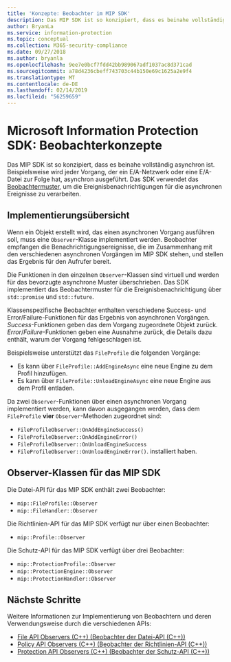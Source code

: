 ```yaml
---
title: 'Konzepte: Beobachter im MIP SDK'
description: Das MIP SDK ist so konzipiert, dass es beinahe vollständig asynchron ist. In diesem Artikel erfahren Sie, wie Beobachter implementiert und mit dem Ziel der Asynchronität verwendet werden.
author: BryanLa
ms.service: information-protection
ms.topic: conceptual
ms.collection: M365-security-compliance
ms.date: 09/27/2018
ms.author: bryanla
ms.openlocfilehash: 9ee7e0bcf7fdd42bb989067adf1037ac8d371cad
ms.sourcegitcommit: a78d4236cbeff743703c44b150e69c1625a2e9f4
ms.translationtype: MT
ms.contentlocale: de-DE
ms.lasthandoff: 02/14/2019
ms.locfileid: "56259659"
---
```

# <a name="microsoft-information-protection-sdk---observer-concepts"></a>Microsoft Information Protection SDK: Beobachterkonzepte

Das MIP SDK ist so konzipiert, dass es beinahe vollständig asynchron ist. Beispielsweise wird jeder Vorgang, der ein E/A-Netzwerk oder eine E/A-Datei zur Folge hat, asynchron ausgeführt. Das SDK verwendet das [Beobachtermuster](https://wikipedia.org/wiki/Observer_pattern), um die Ereignisbenachrichtigungen für die asynchronen Ereignisse zu verarbeiten. 

## <a name="implementation-overview"></a>Implementierungsübersicht

Wenn ein Objekt erstellt wird, das einen asynchronen Vorgang ausführen soll, muss eine `Observer`-Klasse implementiert werden. Beobachter empfangen die Benachrichtigungsereignisse, die im Zusammenhang mit den verschiedenen asynchronen Vorgängen im MIP SDK stehen, und stellen das Ergebnis für den Aufrufer bereit.

Die Funktionen in den einzelnen `Observer`-Klassen sind virtuell und werden für das bevorzugte asynchrone Muster überschrieben. Das SDK implementiert das Beobachtermuster für die Ereignisbenachrichtigung über `std::promise` und `std::future`.

Klassenspezifische Beobachter enthalten verschiedene Success- und Error/Failure-Funktionen für das Ergebnis von asynchronen Vorgängen. *Success*-Funktionen geben das dem Vorgang zugeordnete Objekt zurück. *Error*/*Failure*-Funktionen geben eine Ausnahme zurück, die Details dazu enthält, warum der Vorgang fehlgeschlagen ist.

Beispielsweise unterstützt das `FileProfile` die folgenden Vorgänge: 

- Es kann über `FileProfile::AddEngineAsync` eine neue Engine zu dem Profil hinzufügen. 
- Es kann über `FileProfile::UnloadEngineAsync` eine neue Engine aus dem Profil entladen.

Da zwei `Observer`-Funktionen über einen asynchronen Vorgang implementiert werden, kann davon ausgegangen werden, dass dem `FileProfile` **vier** `Observer`-Methoden zugeordnet sind: 

- `FileProfileObserver::OnAddEngineSuccess()`
- `FileProfileObserver::OnAddEngineError()`
- `FileProfileObserver::OnUnloadEngineSuccess`
- `FileProfileObserver::OnUnloadEngineError()`. installiert haben. 

## <a name="mip-sdk-observer-classes"></a>Observer-Klassen für das MIP SDK

Die Datei-API für das MIP SDK enthält zwei Beobachter:

* `mip::FileProfile::Observer`
* `mip::FileHandler::Observer`

Die Richtlinien-API für das MIP SDK verfügt nur über einen Beobachter:

* `mip::Profile::Observer`

Die Schutz-API für das MIP SDK verfügt über drei Beobachter:

* `mip::ProtectionProfile::Observer`
* `mip::ProtectionEngine::Observer`
* `mip::ProtectionHandler::Observer`

## <a name="next-steps"></a>Nächste Schritte

Weitere Informationen zur Implementierung von Beobachtern und deren Verwendungsweise durch die verschiedenen APIs:

* [File API Observers (C++) (Beobachter der Datei-API (C++))](concept-async-observers-file-cpp.md)
* [Policy API Observers (C++) (Beobachter der Richtlinien-API (C++))](concept-async-observers-policy-cpp.md)
* [Protection API Observers (C++) (Beobachter der Schutz-API (C++))](concept-async-observers-protection-cpp.md)
